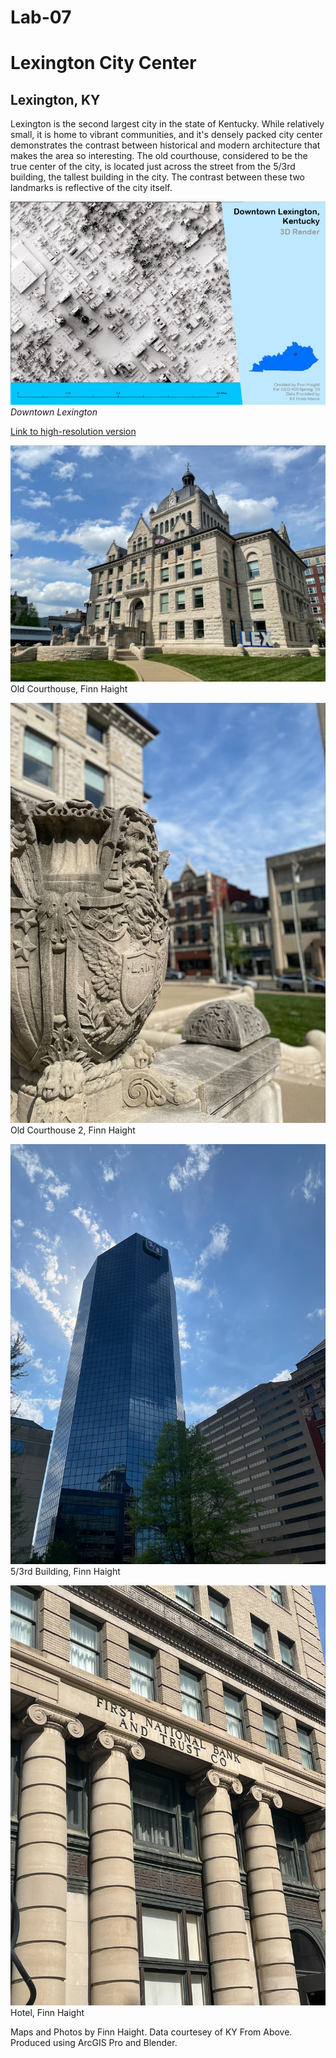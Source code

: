 # Lab-07
# Lexington City Center
## Lexington, KY

Lexington is the second largest city in the state of Kentucky. While relatively small, it is home to vibrant communities, and it's densely packed city center demonstrates the contrast between historical and modern architecture that makes the area so interesting. The old courthouse, considered to be the true center of the city, is located just across the street from the 5/3rd building, the tallest building in the city. The contrast between these two landmarks is reflective of the city itself.

![Downtown Lexington](Lexington.jpg)     
*Downtown Lexington*

[Link to high-resolution version](Lex.pdf)    

![caption of photo](processed-20946B5B-501A-4374-843C-0DE3D6485BB5.jpeg) Old Courthouse, Finn Haight

![caption of photo](processed-0D208DF4-8F0F-4485-BD71-55CCC8F62D4B.jpeg) Old Courthouse 2, Finn Haight

![caption of photo](processed-EDE7F7B3-0797-4FFF-968D-F2F1BB61225D.jpeg) 5/3rd Building, Finn Haight

![caption of photo](processed-CFC2E2C7-CC61-4C9C-AA47-E0E90E91B64D.jpeg) Hotel, Finn Haight

Maps and Photos by Finn Haight. Data courtesey of KY From Above. Produced using ArcGIS Pro and Blender.